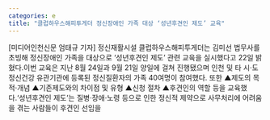 ```yaml
---
categories: e
title: "클럽하우스해피투게더 정신장애인 가족 대상 ‘성년후견인 제도’ 교육"
---
```

[미디어인천신문 엄태규 기자] 정신재활시설 클럽하우스해피투게더는 김미선 법무사를 초빙해 정신장애인 가족을 대상으로 ‘성년후견인 제도’ 관련 교육을 실시했다고 22일 밝혔다.이번 교육은 지난 8월 24일과 9월 21일 양일에 걸쳐 진행됐으며 인천 및 타 시·도 정신건강 유관기관에 등록된 정신질환자의 가족 40여명이 참여했다. 또한 ▲제도의 목적·개념 ▲기존제도와의 차이점 및 유형 ▲신청 절차 ▲후견인의 역할 등을 교육했다.‘성년후견인 제도’는 질병·장애·노령 등으로 인한 정신적 제약으로 사무처리에 어려움을 겪는 사람들이 후견인 선임을